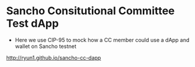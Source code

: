 # Sancho Consitutional Committee Test dApp

- Here we use CIP-95 to mock how a CC member could use a dApp and wallet on Sancho testnet


http://ryun1.github.io/sancho-cc-dapp